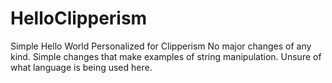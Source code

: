 # HelloClipperism
Simple Hello World Personalized for Clipperism
No major changes of any kind.
Simple changes that make examples of string manipulation.
Unsure of what language is being used here.
